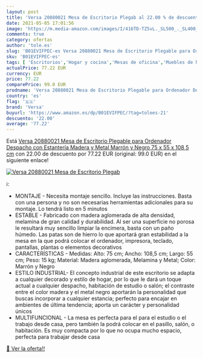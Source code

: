 ```yaml
---
layout: post
title: 'Versa 20880021 Mesa de Escritorio Plegab al 22.00 % de descuento'
date: 2021-05-05 17:01:56
image: 'https://m.media-amazon.com/images/I/416TD-TZ5vL._SL500_._SL400_.jpg'
comments: true
category: ofertas
author: 'tole.es'
slug: 'B01EVIFPEC-es Versa 20880021 Mesa de Escritorio Plegable para Ordenador...'
sku: 'B01EVIFPEC-es'
tags: [ 'Escritorios','Hogar y cocina','Mesas de oficina','Muebles de hogar','Muebles de oficina en casa','ordenador','versa', ]
actualPrice: 77.22 EUR
currency: EUR
price: 77.22
comparePrice: 99.0 EUR
prodname: 'Versa 20880021 Mesa de Escritorio Plegable para Ordenador Despacho con Estantería  Madera y Metal  Marrón y Negro  75 x 55 x 108 5 cm'
country: 'es'
flag: '🇪🇸'
brand: 'Versa'
buyurl: 'https://www.amazon.es/dp/B01EVIFPEC/?tag=tolees-21'
descuento: '22.00'
average: '77.22'
---
```


Está [Versa 20880021 Mesa de Escritorio Plegable para Ordenador Despacho con Estantería  Madera y Metal  Marrón y Negro  75 x 55 x 108 5 cm](https://www.amazon.es/dp/B01EVIFPEC/?tag=tolees-21) con 22.00 de descuento por 77.22 EUR (original: 99.0 EUR) en el siguiente enlace!

[![Versa 20880021 Mesa de Escritorio Plegab](https://m.media-amazon.com/images/I/416TD-TZ5vL._SL500_._SL400_.jpg)](https://www.amazon.es/dp/B01EVIFPEC/?tag=tolees-21)

ℹ️:

- MONTAJE - Necesita montaje sencillo. Incluye las instrucciones. Basta con una persona y no son necesarias herramientas adicionales para su montaje. Lo tendrá listo en 5 minutos
- ESTABLE - Fabricado con madera aglomerada de alta densidad, melamina de gran calidad y durabilidad. Al ser una superficie no porosa le resultará muy sencillo limpiar la encimera, basta con un paño húmedo. Las patas son de hierro lo que aportará gran estabilidad a la mesa en la que podrá colocar el ordenador, impresora, teclado, pantallas, plantas o elementos decorativos
- CARACTERÍSTICAS - Medidas: Alto: 75 cm; Ancho: 108,5 cm; Largo: 55 cm; Peso: 15 kg; Material: Madera aglomerada, Melamina y Metal; Color: Marrón y Negro
- ESTILO INDUSTRIAL- El concepto industrial de este escritorio se adapta a cualquier decorado y estilo de hogar, por lo que le dará un toque actual a cualquier despacho, habitación de estudio o salón; el contraste entre el color madera y el metal negro aportarán la personalidad que buscas incorporar a cualquier estancia; perfecto para encajar en ambientes de última tendencia; aporta un carácter y personalidad únicos
- MULTIFUNCIONAL - La mesa es perfecta para el para el estudio o el trabajo desde casa, pero también la podrá colocar en el pasillo, salón, o habitación. Es muy compacta por lo que no ocupa mucho espacio, perfecta para trabajar desde casa

[🛒 Ver la oferta!!](https://www.amazon.es/dp/B01EVIFPEC/?tag=tolees-21)
